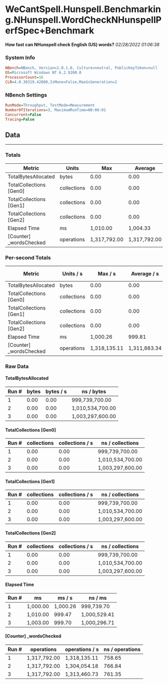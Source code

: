 ﻿# WeCantSpell.Hunspell.Benchmarking.NHunspell.WordCheckNHunspellPerfSpec+Benchmark
__How fast can NHunspell check English (US) words?__
_02/28/2022 01:06:38_
### System Info
```ini
NBench=NBench, Version=2.0.1.0, Culture=neutral, PublicKeyToken=null
OS=Microsoft Windows NT 6.2.9200.0
ProcessorCount=16
CLR=4.0.30319.42000,IsMono=False,MaxGcGeneration=2
```

### NBench Settings
```ini
RunMode=Throughput, TestMode=Measurement
NumberOfIterations=3, MaximumRunTime=00:00:01
Concurrent=False
Tracing=False
```

## Data
-------------------

### Totals
|          Metric |           Units |             Max |         Average |             Min |          StdDev |
|---------------- |---------------- |---------------- |---------------- |---------------- |---------------- |
|TotalBytesAllocated |           bytes |            0.00 |            0.00 |            0.00 |            0.00 |
|TotalCollections [Gen0] |     collections |            0.00 |            0.00 |            0.00 |            0.00 |
|TotalCollections [Gen1] |     collections |            0.00 |            0.00 |            0.00 |            0.00 |
|TotalCollections [Gen2] |     collections |            0.00 |            0.00 |            0.00 |            0.00 |
|    Elapsed Time |              ms |        1,010.00 |        1,004.33 |        1,000.00 |            5.13 |
|[Counter] _wordsChecked |      operations |    1,317,792.00 |    1,317,792.00 |    1,317,792.00 |            0.00 |

### Per-second Totals
|          Metric |       Units / s |         Max / s |     Average / s |         Min / s |      StdDev / s |
|---------------- |---------------- |---------------- |---------------- |---------------- |---------------- |
|TotalBytesAllocated |           bytes |            0.00 |            0.00 |            0.00 |            0.00 |
|TotalCollections [Gen0] |     collections |            0.00 |            0.00 |            0.00 |            0.00 |
|TotalCollections [Gen1] |     collections |            0.00 |            0.00 |            0.00 |            0.00 |
|TotalCollections [Gen2] |     collections |            0.00 |            0.00 |            0.00 |            0.00 |
|    Elapsed Time |              ms |        1,000.26 |          999.81 |          999.47 |            0.41 |
|[Counter] _wordsChecked |      operations |    1,318,135.11 |    1,311,883.34 |    1,304,054.18 |        7,171.77 |

### Raw Data
#### TotalBytesAllocated
|           Run # |           bytes |       bytes / s |      ns / bytes |
|---------------- |---------------- |---------------- |---------------- |
|               1 |            0.00 |            0.00 |  999,739,700.00 |
|               2 |            0.00 |            0.00 |1,010,534,700.00 |
|               3 |            0.00 |            0.00 |1,003,297,600.00 |

#### TotalCollections [Gen0]
|           Run # |     collections | collections / s |ns / collections |
|---------------- |---------------- |---------------- |---------------- |
|               1 |            0.00 |            0.00 |  999,739,700.00 |
|               2 |            0.00 |            0.00 |1,010,534,700.00 |
|               3 |            0.00 |            0.00 |1,003,297,600.00 |

#### TotalCollections [Gen1]
|           Run # |     collections | collections / s |ns / collections |
|---------------- |---------------- |---------------- |---------------- |
|               1 |            0.00 |            0.00 |  999,739,700.00 |
|               2 |            0.00 |            0.00 |1,010,534,700.00 |
|               3 |            0.00 |            0.00 |1,003,297,600.00 |

#### TotalCollections [Gen2]
|           Run # |     collections | collections / s |ns / collections |
|---------------- |---------------- |---------------- |---------------- |
|               1 |            0.00 |            0.00 |  999,739,700.00 |
|               2 |            0.00 |            0.00 |1,010,534,700.00 |
|               3 |            0.00 |            0.00 |1,003,297,600.00 |

#### Elapsed Time
|           Run # |              ms |          ms / s |         ns / ms |
|---------------- |---------------- |---------------- |---------------- |
|               1 |        1,000.00 |        1,000.26 |      999,739.70 |
|               2 |        1,010.00 |          999.47 |    1,000,529.41 |
|               3 |        1,003.00 |          999.70 |    1,000,296.71 |

#### [Counter] _wordsChecked
|           Run # |      operations |  operations / s | ns / operations |
|---------------- |---------------- |---------------- |---------------- |
|               1 |    1,317,792.00 |    1,318,135.11 |          758.65 |
|               2 |    1,317,792.00 |    1,304,054.18 |          766.84 |
|               3 |    1,317,792.00 |    1,313,460.73 |          761.35 |


